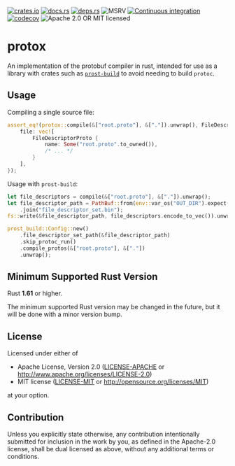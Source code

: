 [![crates.io](https://img.shields.io/crates/v/protox.svg)](https://crates.io/crates/protox/)
[![docs.rs](https://docs.rs/protox/badge.svg)](https://docs.rs/protox/)
[![deps.rs](https://deps.rs/crate/protox/0.1.0/status.svg)](https://deps.rs/crate/protox)
![MSRV](https://img.shields.io/badge/rustc-1.61+-blue.svg)
[![Continuous integration](https://github.com/andrewhickman/protox/actions/workflows/ci.yml/badge.svg)](https://github.com/andrewhickman/protox/actions/workflows/ci.yml)
[![codecov](https://codecov.io/gh/andrewhickman/protox/branch/main/graph/badge.svg?token=9YKHGUUPUX)](https://codecov.io/gh/andrewhickman/protox)
![Apache 2.0 OR MIT licensed](https://img.shields.io/badge/license-Apache2.0%2FMIT-blue.svg)

# protox

An implementation of the protobuf compiler in rust, intended for use as a library with crates such as [`prost-build`](https://crates.io/crates/prost-build) to avoid needing to build `protoc`.

## Usage

Compiling a single source file:

```rust
assert_eq!(protox::compile(&["root.proto"], &["."]).unwrap(), FileDescriptorSet {
    file: vec![
        FileDescriptorProto {
            name: Some("root.proto".to_owned()),
            /* ... */
        }
    ],
});
```

Usage with `prost-build`:

```rust
let file_descriptors = compile(&["root.proto"], &["."]).unwrap();
let file_descriptor_path = PathBuf::from(env::var_os("OUT_DIR").expect("OUT_DIR not set"))
    .join("file_descriptor_set.bin");
fs::write(&file_descriptor_path, file_descriptors.encode_to_vec()).unwrap();

prost_build::Config::new()
    .file_descriptor_set_path(&file_descriptor_path)
    .skip_protoc_run()
    .compile_protos(&["root.proto"], &["."])
    .unwrap();
```

## Minimum Supported Rust Version

Rust **1.61** or higher.

The minimum supported Rust version may be changed in the future, but it will be
done with a minor version bump.

## License

Licensed under either of

 * Apache License, Version 2.0
   ([LICENSE-APACHE](LICENSE-APACHE) or http://www.apache.org/licenses/LICENSE-2.0)
 * MIT license
   ([LICENSE-MIT](LICENSE-MIT) or http://opensource.org/licenses/MIT)

at your option.

## Contribution

Unless you explicitly state otherwise, any contribution intentionally submitted
for inclusion in the work by you, as defined in the Apache-2.0 license, shall be
dual licensed as above, without any additional terms or conditions.
